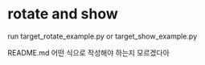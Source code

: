 # rotate and show

run target_rotate_example.py or target_show_example.py

README.md 어떤 식으로 작성해야 하는지 모르겠다아
